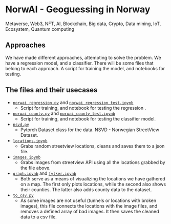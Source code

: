 # NorwAI - Geoguessing in Norway

Metaverse, Web3, NFT, AI, Blockchain, Big data, Crypto, Data mining, IoT, Ecosystem, Quantum computing

## Approaches

We have made different approaches, attempting to solve the problem. We have a regression model, and a classifier.
There will be some files that belong to each approach. A script for training the model, and notebooks for testing.

## The files and their usecases

- [`norwai_regression.py`](norwai_regression.py) and [`norwai_regression_test.ipynb`](norwai_regression_test.ipynb)
  - Script for training, and notebook for testing the regression .
- [`norwai_county.py`](norwai_county.py) and [`norwai_county_test.ipynb`](norwai_county_test.ipynb)
  - Script for training, and notebook for testing the classifier model.
- [`nsvd.py`](nsvd.py)
  - Pytorch Dataset class for the data. NSVD - Norwegian StreetView Dataset.
- [`locations.ipynb`](locations.ipynb)
  - Grabs random streetview locations, cleans and saves them to a json file.
- [`images.ipynb`](images.ipynb)
  - Grabs images from streetview API using all the locations grabbed by the file above.
- [`graph.ipynb`](graph.ipynb) and [`fylker.ipynb`](fylker.ipynb)
  - Both serve as a means of visualizing the locations we have gathered on a map.
  The first only plots locations, while the second also shows their counties. The latter also adds county data to the dataset.
- [`to_csv.py`](to_csv.py)
  - As some images are not useful (tunnels or locations with broken images), this file
  connects the locations with the image files, and removes a defined array of bad images.
  It then saves the cleaned data to a csv file.
